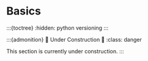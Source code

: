# Basics

:::{toctree}
:hidden:
python
versioning
:::


:::{admonition} 🚧 Under Construction 🚧
:class: danger

This section is currently under construction.
:::
